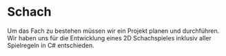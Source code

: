 # Schach
Um das Fach zu bestehen müssen wir ein Projekt planen und durchführen.
Wir haben uns für die Entwicklung eines 2D Schachspieles inklusiv aller Spielregeln in C# entschieden.
